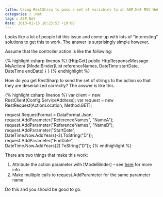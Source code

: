 ```yaml
---
title: Using RestSharp to pass a set of variables to an ASP.Net MVC Web API action
categories : .Net
tags : ASP.Net
date: 2013-02-15 16:23:53 +10:00
---
```


Looks like a lot of people hit this issue and come up with lots of “interesting” solutions to get this to work. The answer is surprisingly simple however.

Assume that the controller action is like the following:

{% highlight csharp linenos %}
[HttpGet]
public HttpResponseMessage MyAction(
    [ModelBinder]List<string> referenceNames, DateTime startDate, DateTime endDate)
{
}
{% endhighlight %}

How do you get RestSharp to send the set of strings to the action so that they are deserialized correctly? The answer is like this.

{% highlight csharp linenos %}
var client = new RestClient(Config.ServiceAddress);
var request = new RestRequest(ActionLocation, Method.GET);
    
request.RequestFormat = DataFormat.Json;
request.AddParameter("ReferenceNames", "NameA");
request.AddParameter("ReferenceNames", "NameB");
request.AddParameter("StartDate", DateTime.Now.AddYears(-2).ToString("D"));
request.AddParameter("EndDate", DateTime.Now.AddYears(2).ToString("D"));
{% endhighlight %}

There are two things that make this work:

1. Attribute the action parameter with [ModelBinder] – see [here][0] for more info
1. Make multiple calls to request.AddParameter for the same parameter name
    
Do this and you should be good to go.

[0]: http://blogs.msdn.com/b/jmstall/archive/2012/04/16/how-webapi-does-parameter-binding.aspx
